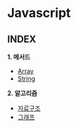 # Javascript

## INDEX

**1. 메서드**

- [Array](./메서드/Array/)
- [String](./메서드/String/)

**2. 알고리즘**

- [자료구조](./알고리즘/자료구조/)
- [그래프](./알고리즘/그래프/)

